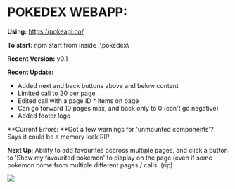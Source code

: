 # POKEDEX WEBAPP: 

**Using:** https://pokeapi.co/

**To start:** npm start from inside .\pokedex\

**Recent Version:** v0.1

**Recent Update:** 
- Added next and back buttons above and below content
- Limited call to 20 per page
- Edited call with a page ID * items on page
- Can go forward 10 pages max, and back only to 0 (can't go negative)
- Added footer logo

**Current Errors: **Got a few warnings for 'unmounted components'? Says it could be a memory leak RIP.

**Next Up**: Ability to add favourites accross multiple pages, and click a button to 'Show my favourited pokemon' to display on the page (even if some pokemon come from multiple different pages / calls. (rip)

![](https://i.imgur.com/ARSIRNt.png)

